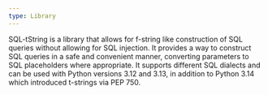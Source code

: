 ```yaml
---
type: Library
---
```


SQL-tString is a library that allows for f-string like construction of SQL queries without allowing for SQL injection. It provides a way to construct SQL queries in a safe and convenient manner, converting parameters to SQL placeholders where appropriate. It supports different SQL dialects and can be used with Python versions 3.12 and 3.13, in addition to Python 3.14 which introduced t-strings via PEP 750.